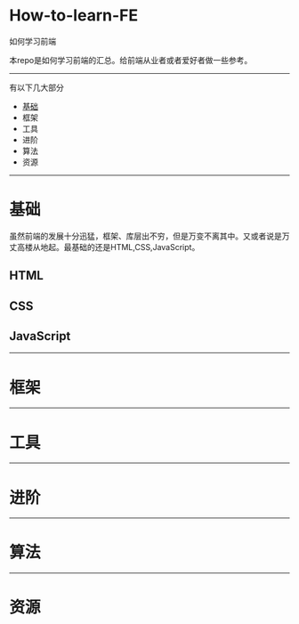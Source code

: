 # How-to-learn-FE
如何学习前端

本repo是如何学习前端的汇总。给前端从业者或者爱好者做一些参考。

**********************

有以下几大部分
- [基础](#基础)
- 框架
- 工具
- 进阶
- 算法
- 资源

**********************

# <a id="基础">基础</a>
虽然前端的发展十分迅猛，框架、库层出不穷，但是万变不离其中。又或者说是万丈高楼从地起。最基础的还是HTML,CSS,JavaScript。

## HTML

## CSS

## JavaScript

**********************

# 框架


**********************

# 工具


**********************

# 进阶


**********************

# 算法


**********************

# 资源